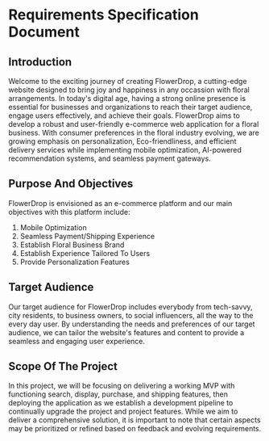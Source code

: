 # Requirements Specification Document

## Introduction

Welcome to the exciting journey of creating FlowerDrop, a cutting-edge website designed to bring joy and happiness in any occassion with floral arrangements. In today's digital age, having a strong online presence is essential for businesses and organizations to reach their target audience, engage users effectively, and achieve their goals. FlowerDrop aims to develop a robust and user-friendly e-commerce web application for a floral business. With consumer preferences in the floral industry evolving, we are growing emphasis on personalization, Eco-friendliness, and efficient delivery services while implementing mobile optimization, AI-powered recommendation systems, and seamless payment gateways.

## Purpose And Objectives

FlowerDrop is envisioned as an e-commerce platform and our main objectives with this platform include:

1. Mobile Optimization
2. Seamless Payment/Shipping Experience
3. Establish Floral Business Brand
4. Establish Experience Tailored To Users
5. Provide Personalization Features

## Target Audience

Our target audience for FlowerDrop includes everybody from tech-savvy, city residents, to business owners, to social influencers, all the way to the every day user. By understanding the needs and preferences of our target audience, we can tailor the website's features and content to provide a seamless and engaging user experience.

## Scope Of The Project

In this project, we will be focusing on delivering a working MVP with functioning search, display, purchase, and shipping features, then deploying the application as we establish a development pipeline to continually upgrade the project and project features. While we aim to deliver a comprehensive solution, it is important to note that certain aspects may be prioritized or refined based on feedback and evolving requirements.
